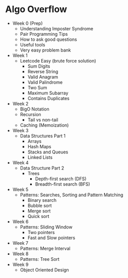 # Algo Overflow

- Week 0 (Prep)
  - Understanding Imposter Syndrome
  - Pair Programming Tips
  - How to ask good questions
  - Useful tools
  - Very easy problem bank
- Week 1
  - Leetcode Easy (brute force solution)
    - Sum Digits
    - Reverse String
    - Valid Anagram
    - Valid Palindrome
    - Two Sum
    - Maximum Subarray
    - Contains Duplicates
- Week 2
  - BigO Notation
  - Recursion
    - Tail vs non-tail 
  - Caching (Memoization)
- Week 3
  - Data Structures Part 1
     - Arrays
     - Hash Maps
     - Stacks and Queues
     - Linked Lists
- Week 4
  - Data Structure Part 2
     - Trees
       - Depth-first search (DFS)
       - Breadth-first search (BFS)
- Week 5
  - Patterns: Searches, Sorting and Pattern Matching
    - Binary search
    - Bubble sort
    - Merge sort
    - Quick sort
- Week 6
  - Patterns: Sliding Window
    - Two pointers
    - Fast and Slow pointers
- Week 7
  - Patterns: Merge Interval
- Week 8
  - Patterns: Tree Sort
- Week 9 
  - Object Oriented Design


